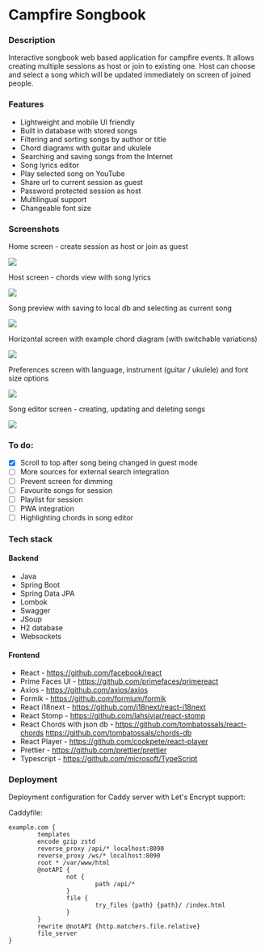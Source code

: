 # Campfire Songbook

### Description

Interactive songbook web based application for campfire events. 
It allows creating multiple sessions as host or join to existing one.
Host can choose and select a song which will be updated immediately on screen of joined people.

### Features

- Lightweight and mobile UI friendly
- Built in database with stored songs
- Filtering and sorting songs by author or title
- Chord diagrams with guitar and ukulele 
- Searching and saving songs from the Internet
- Song lyrics editor
- Play selected song on YouTube
- Share url to current session as guest
- Password protected session as host
- Multilingual support
- Changeable font size

### Screenshots

Home screen - create session as host or join as guest

![](img/home_screen.jpg)

Host screen - chords view with song lyrics

![](img/host_screen.jpg)

Song preview with saving to local db and selecting as current song

![](img/preview_screen.jpg)

Horizontal screen with example chord diagram (with switchable variations)

![](img/horizontal_chord_screen.jpg)

Preferences screen with language, instrument (guitar / ukulele) and font size options 

![](img/preferences_horizontal_screen.jpg)

Song editor screen - creating, updating and deleting songs

![](img/song_editor.jpg)

### To do:

- [x] Scroll to top after song being changed in guest mode
- [ ] More sources for external search integration
- [ ] Prevent screen for dimming
- [ ] Favourite songs for session
- [ ] Playlist for session
- [ ] PWA integration
- [ ] Highlighting chords in song editor

### Tech stack

#### Backend

- Java
- Spring Boot 
- Spring Data JPA
- Lombok
- Swagger
- JSoup
- H2 database
- Websockets

#### Frontend

- React - https://github.com/facebook/react
- Prime Faces UI - https://github.com/primefaces/primereact
- Axios - https://github.com/axios/axios
- Formik - https://github.com/formium/formik
- React i18next - https://github.com/i18next/react-i18next
- React Stomp - https://github.com/lahsivjar/react-stomp
- React Chords with json db - https://github.com/tombatossals/react-chords https://github.com/tombatossals/chords-db
- React Player - https://github.com/cookpete/react-player
- Prettier - https://github.com/prettier/prettier
- Typescript - https://github.com/microsoft/TypeScript

### Deployment

Deployment configuration for Caddy server with Let's Encrypt support:

Caddyfile:

```
example.com {
        templates
        encode gzip zstd
        reverse_proxy /api/* localhost:8090
        reverse_proxy /ws/* localhost:8090
        root * /var/www/html
        @notAPI {
                not {
                        path /api/*
                }
                file {
                        try_files {path} {path}/ /index.html
                }
        }
        rewrite @notAPI {http.matchers.file.relative}
        file_server
}
```
